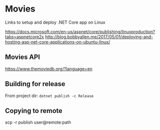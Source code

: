 # Movies

Links to setup and deploy .NET Core app on Linux

https://docs.microsoft.com/en-us/aspnet/core/publishing/linuxproduction?tabs=aspnetcore2x
http://blog.bobbyallen.me/2017/05/01/deploying-and-hosting-asp-net-core-applications-on-ubuntu-linux/

## Movies API
https://www.themoviedb.org/?language=en

## Building for release
From project dir: `dotnet publish -c Release`

## Copying to remote
scp -r publish user@remote:path

